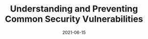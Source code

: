 ---
date: 2021-06-15
publisher: buildkite
tags:
  - security
target_url: https://buildkite.com/blog/understanding-and-preventing-common-security-vulnerabilities
title: Understanding and Preventing Common Security Vulnerabilities
---